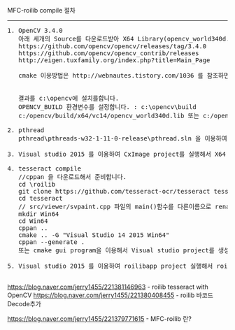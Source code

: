 
MFC-roilib compile 절차

----
<pre>
1. OpenCV 3.4.0
   아래 세개의 Source를 다운로드받아 X64 Library(opencv_world340d.lib 및 opencv_world340.lib)를 만듭니다
   https://github.com/opencv/opencv/releases/tag/3.4.0       ==> Source code(zip)
   https://github.com/opencv/opencv_contrib/releases         ==> 3.4.0 zip
   http://eigen.tuxfamily.org/index.php?title=Main_Page      ==> latest stable release

   cmake 이용방법은 http://webnautes.tistory.com/1036 를 참조하면 되겠습니다.

    
   결과를 c:\opencv에 설치를합니다.
   OPENCV_BUILD 환경변수를 설정합니다. : c:\opencv\build
   c:/opencv/build/x64/vc14/opencv_world340d.lib 또는 c:/opencv/build/x64/vc14/opencv_world340.lib 라이브러리를 이용합니다.
    
2. pthread
   pthread\pthreads-w32-1-11-0-release\pthread.sln 을 이용하여 X64 library를 만듭니다
    
3. Visual studio 2015 를 이용하여 CxImage project를 실행해서 X64 library를 만듭니다.

4. tesseract compile
   //cppan 을 다운로드해서 준비합니다.
   cd \roilib
   git clone https://github.com/tesseract-ocr/tesseract tesseract
   cd tesseract
   // src/viewer/svpaint.cpp 파일의 main()함수를 다른이름으로 rename해줍니다.
   mkdir Win64
   cd Win64
   cppan ..
   cmake .. -G "Visual Studio 14 2015 Win64"
   cppan --generate .
   또는 cmake gui program을 이용해서 Visual studio project를 생성합니다.

5. Visual studio 2015 를 이용하여 roilibapp project 실행해서 roilibapp.exe를 생성합니다.

</pre>

https://blog.naver.com/jerry1455/221381146963 - roilib tesseract with OpenCV
https://blog.naver.com/jerry1455/221380408455 - roilib 바코드 Decode추가   

https://blog.naver.com/jerry1455/221379771615 - MFC-roilib 란?
